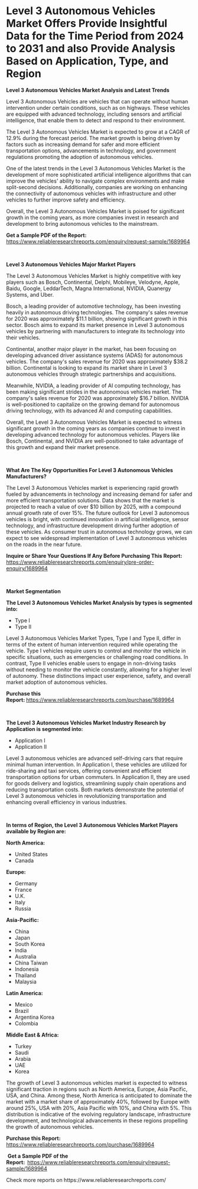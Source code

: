 <p><h1>Level 3 Autonomous Vehicles Market Offers Provide Insightful Data for the Time Period from 2024 to 2031 and also Provide Analysis Based on Application, Type, and Region</h1></p><p><strong>Level 3 Autonomous Vehicles Market Analysis and Latest Trends</strong></p>
<p><p>Level 3 Autonomous Vehicles are vehicles that can operate without human intervention under certain conditions, such as on highways. These vehicles are equipped with advanced technology, including sensors and artificial intelligence, that enable them to detect and respond to their environment.</p><p>The Level 3 Autonomous Vehicles Market is expected to grow at a CAGR of 12.9% during the forecast period. The market growth is being driven by factors such as increasing demand for safer and more efficient transportation options, advancements in technology, and government regulations promoting the adoption of autonomous vehicles.</p><p>One of the latest trends in the Level 3 Autonomous Vehicles Market is the development of more sophisticated artificial intelligence algorithms that can improve the vehicles' ability to navigate complex environments and make split-second decisions. Additionally, companies are working on enhancing the connectivity of autonomous vehicles with infrastructure and other vehicles to further improve safety and efficiency.</p><p>Overall, the Level 3 Autonomous Vehicles Market is poised for significant growth in the coming years, as more companies invest in research and development to bring autonomous vehicles to the mainstream.</p></p>
<p><strong>Get a Sample PDF of the Report:&nbsp;</strong> <a href="https://www.reliableresearchreports.com/enquiry/request-sample/1689964">https://www.reliableresearchreports.com/enquiry/request-sample/1689964</a></p>
<p>&nbsp;</p>
<p><strong>Level 3 Autonomous Vehicles Major Market Players</strong></p>
<p><p>The Level 3 Autonomous Vehicles Market is highly competitive with key players such as Bosch, Continental, Delphi, Mobileye, Velodyne, Apple, Baidu, Google, LeddarTech, Magna International, NVIDIA, Quanergy Systems, and Uber.</p><p>Bosch, a leading provider of automotive technology, has been investing heavily in autonomous driving technologies. The company's sales revenue for 2020 was approximately $11.1 billion, showing significant growth in this sector. Bosch aims to expand its market presence in Level 3 autonomous vehicles by partnering with manufacturers to integrate its technology into their vehicles.</p><p>Continental, another major player in the market, has been focusing on developing advanced driver assistance systems (ADAS) for autonomous vehicles. The company's sales revenue for 2020 was approximately $38.2 billion. Continental is looking to expand its market share in Level 3 autonomous vehicles through strategic partnerships and acquisitions.</p><p>Meanwhile, NVIDIA, a leading provider of AI computing technology, has been making significant strides in the autonomous vehicles market. The company's sales revenue for 2020 was approximately $16.7 billion. NVIDIA is well-positioned to capitalize on the growing demand for autonomous driving technology, with its advanced AI and computing capabilities.</p><p>Overall, the Level 3 Autonomous Vehicles Market is expected to witness significant growth in the coming years as companies continue to invest in developing advanced technology for autonomous vehicles. Players like Bosch, Continental, and NVIDIA are well-positioned to take advantage of this growth and expand their market presence.</p></p>
<p>&nbsp;</p>
<p><strong>What Are The Key Opportunities For Level 3 Autonomous Vehicles Manufacturers?</strong></p>
<p><p>The Level 3 Autonomous Vehicles market is experiencing rapid growth fueled by advancements in technology and increasing demand for safer and more efficient transportation solutions. Data shows that the market is projected to reach a value of over $10 billion by 2025, with a compound annual growth rate of over 15%. The future outlook for Level 3 autonomous vehicles is bright, with continued innovation in artificial intelligence, sensor technology, and infrastructure development driving further adoption of these vehicles. As consumer trust in autonomous technology grows, we can expect to see widespread implementation of Level 3 autonomous vehicles on the roads in the near future.</p></p>
<p><strong>Inquire or Share Your Questions If Any Before Purchasing This Report:</strong> <a href="https://www.reliableresearchreports.com/enquiry/pre-order-enquiry/1689964">https://www.reliableresearchreports.com/enquiry/pre-order-enquiry/1689964</a></p>
<p>&nbsp;</p>
<p><strong>Market Segmentation</strong></p>
<p><strong>The Level 3 Autonomous Vehicles Market Analysis by types is segmented into:</strong></p>
<p><ul><li>Type I</li><li>Type II</li></ul></p>
<p><p>Level 3 Autonomous Vehicles Market Types, Type I and Type II, differ in terms of the extent of human intervention required while operating the vehicle. Type I vehicles require users to control and monitor the vehicle in specific situations, such as emergencies or challenging road conditions. In contrast, Type II vehicles enable users to engage in non-driving tasks without needing to monitor the vehicle constantly, allowing for a higher level of autonomy. These distinctions impact user experience, safety, and overall market adoption of autonomous vehicles.</p></p>
<p><strong>Purchase this Report:&nbsp;</strong><a href="https://www.reliableresearchreports.com/purchase/1689964">https://www.reliableresearchreports.com/purchase/1689964</a></p>
<p>&nbsp;</p>
<p><strong>The Level 3 Autonomous Vehicles Market Industry Research by Application is segmented into:</strong></p>
<p><ul><li>Application I</li><li>Application II</li></ul></p>
<p><p>Level 3 autonomous vehicles are advanced self-driving cars that require minimal human intervention. In Application I, these vehicles are utilized for ride-sharing and taxi services, offering convenient and efficient transportation options for urban commuters. In Application II, they are used for goods delivery and logistics, streamlining supply chain operations and reducing transportation costs. Both markets demonstrate the potential of Level 3 autonomous vehicles in revolutionizing transportation and enhancing overall efficiency in various industries.</p></p>
<p>&nbsp;</p>
<p><strong>In terms of Region, the Level 3 Autonomous Vehicles Market Players available by Region are:</strong></p>
<p>
    <p> <strong> North America: </strong>
        <ul>
            <li>United States</li>
            <li>Canada</li>
        </ul>
        </p> 
    <p> <strong> Europe: </strong>
        <ul>
            <li>Germany</li>
            <li>France</li>
            <li>U.K.</li>
            <li>Italy</li>
            <li>Russia</li>
        </ul>
        </p> 
    <p> <strong> Asia-Pacific: </strong>
        <ul>
            <li>China</li>
            <li>Japan</li>
            <li>South Korea</li>
            <li>India</li>
            <li>Australia</li>
            <li>China Taiwan</li>
            <li>Indonesia</li>
            <li>Thailand</li>
            <li>Malaysia</li>
        </ul>
        </p> 
    <p> <strong> Latin America: </strong>
        <ul>
            <li>Mexico</li>
            <li>Brazil</li>
            <li>Argentina Korea</li>
            <li>Colombia</li>
        </ul>
        </p> 
    <p> <strong> Middle East & Africa: </strong>
        <ul>
            <li>Turkey</li>
            <li>Saudi</li>
            <li>Arabia</li>
            <li>UAE</li>
            <li>Korea</li>
        </ul>
    </p>
    </p>
<p><p>The growth of Level 3 autonomous vehicles market is expected to witness significant traction in regions such as North America, Europe, Asia Pacific, USA, and China. Among these, North America is anticipated to dominate the market with a market share of approximately 40%, followed by Europe with around 25%, USA with 20%, Asia Pacific with 10%, and China with 5%. This distribution is indicative of the evolving regulatory landscape, infrastructure development, and technological advancements in these regions propelling the growth of autonomous vehicles.</p></p>
<p><strong>Purchase this Report: </strong><a href="https://www.reliableresearchreports.com/purchase/1689964">https://www.reliableresearchreports.com/purchase/1689964</a></p>
<p>&nbsp;<strong>Get a Sample PDF of the Report:&nbsp;&nbsp;</strong><a href="https://www.reliableresearchreports.com/enquiry/request-sample/1689964">https://www.reliableresearchreports.com/enquiry/request-sample/1689964</a></p>
<p><strong></strong></p>
<p>Check more reports on https://www.reliableresearchreports.com/</p>